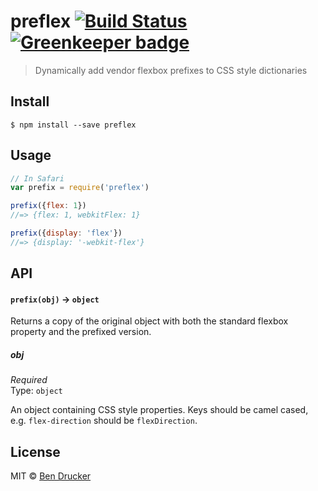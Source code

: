 # preflex [![Build Status](https://travis-ci.org/bendrucker/preflex.svg?branch=master)](https://travis-ci.org/bendrucker/preflex) [![Greenkeeper badge](https://badges.greenkeeper.io/bendrucker/preflex.svg)](https://greenkeeper.io/)

> Dynamically add vendor flexbox prefixes to CSS style dictionaries


## Install

```
$ npm install --save preflex
```


## Usage

```js
// In Safari
var prefix = require('preflex')

prefix({flex: 1})
//=> {flex: 1, webkitFlex: 1}

prefix({display: 'flex'})
//=> {display: '-webkit-flex'}
```

## API

#### `prefix(obj)` -> `object`

Returns a copy of the original object with both the standard flexbox property and the prefixed version.

##### obj

*Required*  
Type: `object`

An object containing CSS style properties. Keys should be camel cased, e.g. `flex-direction` should be `flexDirection`.

## License

MIT © [Ben Drucker](http://bendrucker.me)
